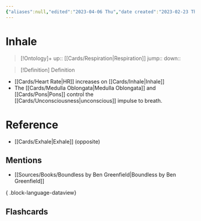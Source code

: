 ```yaml
---
{"aliases":null,"edited":"2023-04-06 Thu","date created":"2023-02-23 Thu","dg-publish":true,"permalink":"/cards/inhale/","dgPassFrontmatter":true}
---
```


# Inhale

> [!Ontology]+
> up:: [[Cards/Respiration\|Respiration]]
> jump::
> down:: 

> [!Definition] Definition
> 

- [[Cards/Heart Rate\|HR]] increases on [[Cards/Inhale\|Inhale]]
- The [[Cards/Medulla Oblongata\|Medulla Oblongata]] and [[Cards/Pons\|Pons]] control the [[Cards/Unconsciousness\|unconscious]] impulse to breath.
# Reference
- [[Cards/Exhale\|Exhale]] (opposite)

## Mentions
- [[Sources/Books/Boundless by Ben Greenfield\|Boundless by Ben Greenfield]]

{ .block-language-dataview}

## Flashcards
